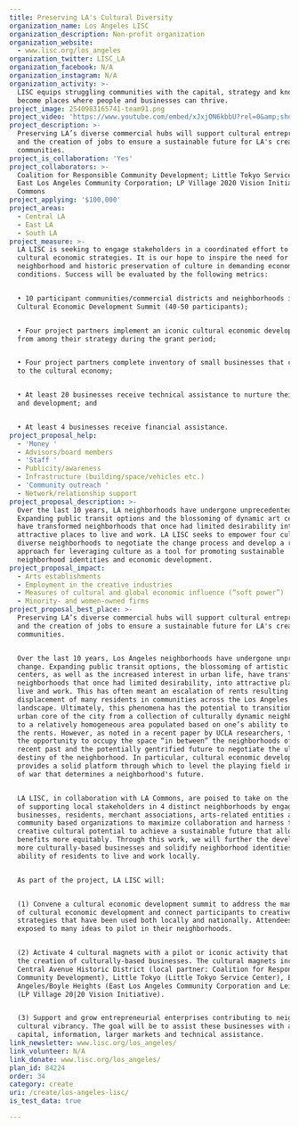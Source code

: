 ```yaml
---
title: Preserving LA's Cultural Diversity
organization_name: Los Angeles LISC
organization_description: Non-profit organization
organization_website:
  - www.lisc.org/los_angeles
organization_twitter: LISC_LA
organization_facebook: N/A
organization_instagram: N/A
organization_activity: >-
  LISC equips struggling communities with the capital, strategy and know-how to
  become places where people and businesses can thrive.
project_image: 2540983165741-team91.png
project_video: 'https://www.youtube.com/embed/xJxjON6kbbU?rel=0&amp;showinfo=0'
project_description: >-
  Preserving LA’s diverse commercial hubs will support cultural entrepreneurship
  and the creation of jobs to ensure a sustainable future for LA's creative
  communities.
project_is_collaboration: 'Yes'
project_collaborators: >-
  Coalition for Responsible Community Development; Little Tokyo Service Center;
  East Los Angeles Community Corporation; LP Village 2020 Vision Initiative, LA
  Commons
project_applying: '$100,000'
project_areas:
  - Central LA
  - East LA
  - South LA
project_measure: >-
  LA LISC is seeking to engage stakeholders in a coordinated effort to develop
  cultural economic strategies. It is our hope to inspire the need for
  neighborhood and historic preservation of culture in demanding economic
  conditions. Success will be evaluated by the following metrics: 


  • 10 participant communities/commercial districts and neighborhoods in the
  Cultural Economic Development Summit (40-50 participants); 


  • Four project partners implement an iconic cultural economic development idea
  from among their strategy during the grant period; 


  • Four project partners complete inventory of small businesses that contribute
  to the cultural economy; 


  • At least 20 businesses receive technical assistance to nurture their growth
  and development; and 


  • At least 4 businesses receive financial assistance.
project_proposal_help:
  - 'Money '
  - Advisors/board members
  - 'Staff '
  - Publicity/awareness
  - Infrastructure (building/space/vehicles etc.)
  - 'Community outreach '
  - Network/relationship support
project_proposal_description: >-
  Over the last 10 years, LA neighborhoods have undergone unprecedented change.
  Expanding public transit options and the blossoming of dynamic art centers,
  have transformed neighborhoods that once had limited desirability into
  attractive places to live and work. LA LISC seeks to empower four culturally
  diverse neighborhoods to negotiate the change process and develop a robust
  approach for leveraging culture as a tool for promoting sustainable
  neighborhood identities and economic development.
project_proposal_impact:
  - Arts establishments
  - Employment in the creative industries
  - Measures of cultural and global economic influence (“soft power”)
  - Minority- and women-owned firms
project_proposal_best_place: >-
  Preserving LA’s diverse commercial hubs will support cultural entrepreneurship
  and the creation of jobs to ensure a sustainable future for LA's creative
  communities.


  Over the last 10 years, Los Angeles neighborhoods have undergone unprecedented
  change. Expanding public transit options, the blossoming of artistic cultural
  centers, as well as the increased interest in urban life, have transformed
  neighborhoods that once had limited desirability, into attractive places to
  live and work. This has often meant an escalation of rents resulting in the
  displacement of many residents in communities across the Los Angeles
  landscape. Ultimately, this phenomena has the potential to transition the
  urban core of the city from a collection of culturally dynamic neighborhoods,
  to a relatively homogeneous area populated based on one’s ability to afford
  the rents. However, as noted in a recent paper by UCLA researchers, there is
  the opportunity to occupy the space “in between” the neighborhoods of the
  recent past and the potentially gentrified future to negotiate the ultimate
  destiny of the neighborhood. In particular, cultural economic development
  provides a solid platform through which to level the playing field in the tug
  of war that determines a neighborhood's future.


  LA LISC, in collaboration with LA Commons, are poised to take on the challenge
  of supporting local stakeholders in 4 distinct neighborhoods by engaging
  businesses, residents, merchant associations, arts-related entities and
  community based organizations to maximize collaboration and harness the
  creative cultural potential to achieve a sustainable future that allocates the
  benefits more equitably. Through this work, we will further the development of
  more culturally-based businesses and solidify neighborhood identities and the
  ability of residents to live and work locally.


  As part of the project, LA LISC will: 


  (1) Convene a cultural economic development summit to address the many facets
  of cultural economic development and connect participants to creative
  strategies that have been used both locally and nationally. Attendees will be
  exposed to many ideas to pilot in their neighborhoods. 


  (2) Activate 4 cultural magnets with a pilot or iconic activity that will spur
  the creation of culturally-based businesses. The cultural magnets include:
  Central Avenue Historic District (local partner: Coalition for Responsible
  Community Development), Little Tokyo (Little Tokyo Service Center), East Los
  Angeles/Boyle Heights (East Los Angeles Community Corporation and Leimert Park
  (LP Village 20|20 Vision Initiative).


  (3) Support and grow entrepreneurial enterprises contributing to neighborhood
  cultural vibrancy. The goal will be to assist these businesses with access to
  capital, information, larger markets and technical assistance.
link_newsletter: www.lisc.org/los_angeles/
link_volunteer: N/A
link_donate: www.lisc.org/los_angeles/
plan_id: 84224
order: 34
category: create
uri: /create/los-angeles-lisc/
is_test_data: true

---
```

